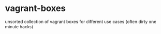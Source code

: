 # vagrant-boxes
unsorted collection of vagrant boxes for different use cases (often dirty one minute hacks)
